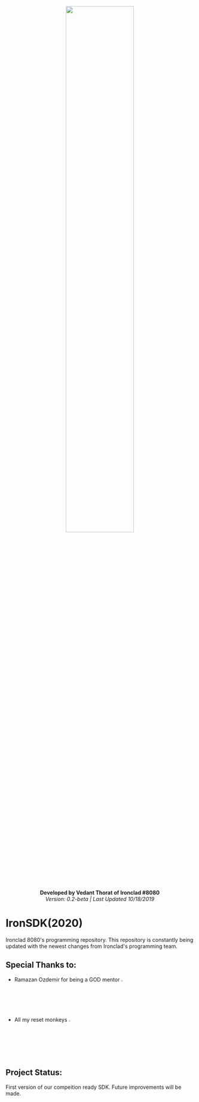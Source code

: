 <div align="center">
  <img src="https://i.imgur.com/9nZyLP6.jpg" width="60%" height="60%" class="center">
  <br></br>
<b>Developed by Vedant Thorat of Ironclad #8080</b>
  <br/>
  <i>Version: 0.2-beta | Last Updated 10/18/2019</i>
</div>

# IronSDK(2020)
Ironclad 8080's programming repository. This repository is constantly being updated with the newest changes from Ironclad's programming team.

## Special Thanks to:
- Ramazan Ozdemir for being a GOD mentor <img src ="https://i.imgur.com/EZm56V7.jpg" width="2.5%" height="2.5%" class="center">
- All my reset monkeys <img src="https://i.imgur.com/MeZJyow.png" width="2.5%" height="2.5%" class="center">

## Project Status:
First version of our compeition ready SDK. Future improvements will be made.
